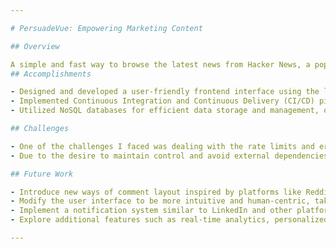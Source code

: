 ```yaml
---

# PersuadeVue: Empowering Marketing Content

## Overview

A simple and fast way to browse the latest news from Hacker News, a popular social news website for programmers and entrepreneurs. It uses the official Hacker News API1, which provides near real-time access to the stories, comments, users, and other data from Hacker News. My website allows users to search for news by keywords, tags, authors, or dates, and displays the results in a user-friendly interface. Users can also view the details of each story, such as the title, URL, score, number of comments, and the text of the top comments. My website aims to provide a convenient and enjoyable experience for Hacker News fans and newcomers alike.
## Accomplishments

- Designed and developed a user-friendly frontend interface using the latest Frontend tools (React.js, Redux, TypeScript) stack, ensuring high interactivity and responsiveness.
- Implemented Continuous Integration and Continuous Delivery (CI/CD) pipelines to automate testing, integration, and deployment processes, enhancing development efficiency and code quality.
- Utilized NoSQL databases for efficient data storage and management, optimizing database queries and ensuring data integrity.

## Challenges

- One of the challenges I faced was dealing with the rate limits and errors of the Hacker News API, which sometimes resulted in incomplete or outdated data.
- Due to the desire to maintain control and avoid external dependencies, we chose to build every feature custom, even if pre-existing libraries or frameworks were available. This approach aimed to keep the project as prone-free as possible and foster deeper learning and understanding of the underlying technologies.

## Future Work

- Introduce new ways of comment layout inspired by platforms like Reddit to enhance user engagement and interaction.
- Modify the user interface to be more intuitive and human-centric, taking cues from best practices in UX/UI design.
- Implement a notification system similar to LinkedIn and other platforms to alert users about new updates, features, and trending content.
- Explore additional features such as real-time analytics, personalized recommendations, and advanced video editing tools to further enhance the application's capabilities and user experience.

---
```


